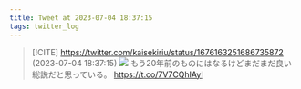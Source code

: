 ```yaml
---
title: Tweet at 2023-07-04 18:37:15
tags: twitter_log
---
```


> [!CITE] https://twitter.com/kaisekiriu/status/1676163251686735872 (2023-07-04 18:37:15)
> ![](https://twitter.com/kaisekiriu/status/1676163251686735872)
> もう20年前のものにはなるけどまだまだ良い総説だと思っている。
> https://t.co/7V7CQhIAyI
